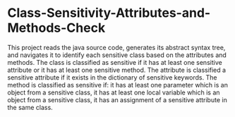 # Class-Sensitivity-Attributes-and-Methods-Check
This project reads the java source code, generates its abstract syntax tree, and navigates it to identify each sensitive class based on the attributes and methods. The class is classified as sensitive if it has at least one sensitive attribute or it has at least one sensitive method. The attribute is classified a sensitive attribute if it exists in the dictionary of sensitive keywords. The method is classified as sensitive if: it has at least one parameter which is an object from a sensitive class, it has at least one local variable which is an object from a sensitive class, it has an assignment of a sensitive attribute in the same class.
